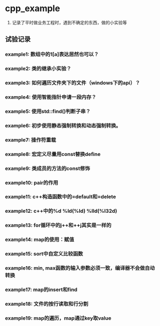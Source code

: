 # cpp_example
1) 记录了平时做业务工程时，遇到不确定的东西，做的小实验等

## 试验记录
### example1: 数组中的1[a]表达居然也可以？ 
### example2: 类的继承小实验？ 
### example3: 如何遍历文件夹下的文件（windows下的api）？ 
### example4: 使用智能指针申请一段内存？ 
### example5: 使用std::find()判断子串？
### example6: 初步使用静态强制转换和动态强制转换。
### example7: 操作符重载
### example8: 宏定义尽量用const替换define
### example9: 类成员的方法的const修饰
### example10: pair的作用
### example11: c++构造函数中的=default和=delete
### example12: c++中的%d %ld(%Id) %lld(%I32d)
### example13: for循环中的j++和++j其实是一样的
### example14: map的使用：赋值 
### example15: sort中自定义比较函数
### example16: min, max函数的输入参数必须一致，编译器不会做自动转换  
### example17: map的insert和find
### example18: 文件的按行读取和行分割
### example19: map的遍历，map通过key取value  
